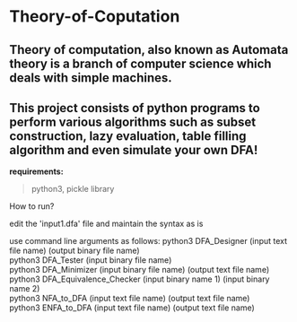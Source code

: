 # Theory-of-Coputation

## Theory of computation, also known as Automata theory is a branch of computer science which deals with simple machines.
## This project consists of python programs to perform various algorithms such as subset construction, lazy evaluation, table filling algorithm and even simulate your own DFA!  
**requirements:**  
>python3, pickle library

How to run?

edit the 'input1.dfa' file and maintain the syntax as is

use command line arguments as follows:
python3 DFA_Designer (input text file name) (output binary file name) <br/> 
python3 DFA_Tester (input binary file name) <br/>
python3 DFA_Minimizer (input binary file name) (output text file name) <br/>
python3 DFA_Equivalence_Checker (input binary name 1) (input binary name 2) <br/>
python3 NFA_to_DFA (input text file name) (output text file name) <br/>
python3 ENFA_to_DFA (input text file name) (output text file name) <br/>

